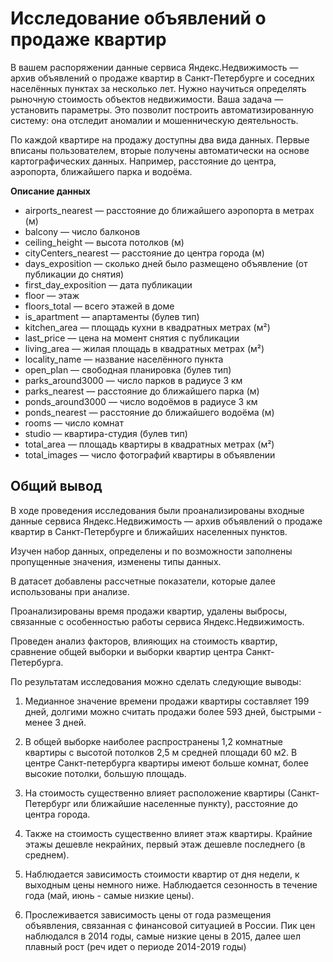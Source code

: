 # Исследование объявлений о продаже квартир

В вашем распоряжении данные сервиса Яндекс.Недвижимость — архив объявлений о продаже квартир в Санкт-Петербурге и соседних населённых пунктах за несколько лет. Нужно научиться определять рыночную стоимость объектов недвижимости. Ваша задача — установить параметры. Это позволит построить автоматизированную систему: она отследит аномалии и мошенническую деятельность. 

По каждой квартире на продажу доступны два вида данных. Первые вписаны пользователем, вторые получены автоматически на основе картографических данных. Например, расстояние до центра, аэропорта, ближайшего парка и водоёма. 

**Описание данных**
- airports_nearest — расстояние до ближайшего аэропорта в метрах (м)
- balcony — число балконов
- ceiling_height — высота потолков (м)
- cityCenters_nearest — расстояние до центра города (м)
- days_exposition — сколько дней было размещено объявление (от публикации до снятия)
- first_day_exposition — дата публикации
- floor — этаж
- floors_total — всего этажей в доме
- is_apartment — апартаменты (булев тип)
- kitchen_area — площадь кухни в квадратных метрах (м²)
- last_price — цена на момент снятия с публикации
- living_area — жилая площадь в квадратных метрах (м²)
- locality_name — название населённого пункта
- open_plan — свободная планировка (булев тип)
- parks_around3000 — число парков в радиусе 3 км
- parks_nearest — расстояние до ближайшего парка (м)
- ponds_around3000 — число водоёмов в радиусе 3 км
- ponds_nearest — расстояние до ближайшего водоёма (м)
- rooms — число комнат
- studio — квартира-студия (булев тип)
- total_area — площадь квартиры в квадратных метрах (м²)
- total_images — число фотографий квартиры в объявлении

## Общий вывод
В ходе проведения исследования были проанализированы входные данные сервиса Яндекс.Недвижимость — архив объявлений о продаже квартир в Санкт-Петербурге и ближайших населенных пунктов.

Изучен набор данных, определены и по возможности заполнены пропущенные значения, изменены типы данных.

В датасет добавлены рассчетные показатели, которые далее использованы при анализе.

Проанализированы время продажи квартир, удалены выбросы, связанные с особенностью работы сервиса Яндекс.Недвижимость.

Проведен анализ факторов, влияющих на стоимость квартир, сравнение общей выборки и выборки квартир центра Санкт-Петербурга.

По результатам исследования можно сделать следующие выводы:

1) Медианное значение времени продажи квартиры составляет 199 дней, долгими можно считать продажи более 593 дней, быстрыми - менее 3 дней.

2) В общей выборке наиболее распространены 1,2 комнатные квартиры с высотой потолков 2,5 м средней площади 60 м2. В центре Санкт-петербурга квартиры имеют больше комнат, более высокие потолки, большую площадь.

3) На стоимость существенно влияет расположение квартиры (Санкт-Петербург или ближайшие населенные пункту), расстояние до центра города.

4) Также на стоимость существенно влияет этаж квартиры. Крайние этажы дешевле некрайних, первый этаж дешевле последнего (в среднем).

5) Наблюдается зависимость стоимости квартир от дня недели, к выходным цены немного ниже. Наблюдается сезонность в течение года (май, июнь - самые низкие цены).

6) Прослеживается зависимость цены от года размещения объявления, связанная с финансовой ситуацией в России. Пик цен наблюдался в 2014 годы, самые низкие цены в 2015, далее шел плавный рост (реч идет о периоде 2014-2019 годы)